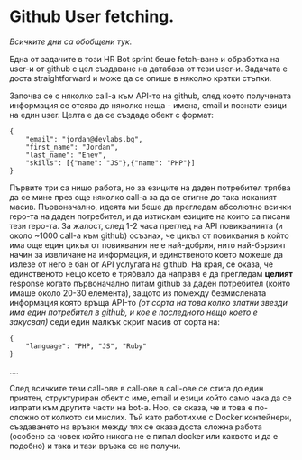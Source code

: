 # Github User fetching.
*Всичките дни са обобщени тук.*

Една от задачите в този HR Bot sprint беше fetch-ване и обработка на user-и от github с цел създаване на датабаза от тези user-и. Задачата е доста straightforward и може да се опише в няколко кратки стъпки. 

Започва се с няколко call-а към API-то на github, след което получената информация се отсява до няколко неща - имена, email и познати езици на един user. Целта е да се създаде обект с формат:
```
{
    "email": "jordan@devlabs.bg",
    "first_name": "Jordan",
    "last_name": "Enev",
    "skills": [{"name": "JS"},{"name": "PHP"}]
}
```

Първите три са нищо работа, но за езиците на даден потребител трябва да се мине през още няколко call-а за да се стигне до така исканият масив. Първоначално, идеята ми беше да прегледам абсолютно всички repo-та на даден потребител, и да изтискам езиците на които са писани тези repo-та. За жалост, след 1-2 часа преглед на API повикванията (и около ~1000 call-a към github) осъзнах, че цикъл от повиквания в който има още един цикъл от повиквания не е най-добрия, нито най-бързият начин за извличане на информация, и единственото което можеше да излезе от него е бан от API услугата на github. На края, се оказа, че единственото нещо което е трябвало да направя е да прегледам **целият** response когато първоначално питам github за даден потребител (който имаше около 20-30 елемента), защото из помежду безмислената информация която връща API-то *(от сорта на това колко златни звезди има един потребител в github, и кое е последното нещо което е закусвал)* седи един малкък скрит масив от сорта на:

```
{
    "language": "PHP, "JS", "Ruby"
}
```
....

След всичките тези call-ове в call-ове в call-oве се стига до един приятен, структуриран обект с име, email и езици който само чака да се изпрати към другите части на bot-а. Ноо, се оказа, че и това е по-сложно от колкото си мислих. Тъй като работихме с Docker контейнери, създаването на връзки между тях се оказа доста сложна работа (особено за човек който никога не е пипал docker или каквото и да е подобно) и така и тази връзка се не получи.